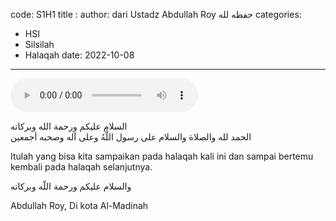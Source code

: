 code: S1H1
title :
author: dari Ustadz Abdullah Roy حفظه لله
categories:
- HSI
- Silsilah 
- Halaqah 
date: 2022-10-08
---
<audio controls="" src="https://docs.google.com/uc?export=open&id="></audio>

<div class="dalil">
  السلام عليكم ورحمة الله وبركاته
  <br>
  الحمد لله والصلاة والسلام على رسول اللَّهُ وعلى آله وصحبه أجمعين
</div>





Itulah yang bisa kita sampaikan pada halaqah kali ini dan sampai bertemu kembali pada halaqah selanjutnya.

<div class="dalil">
والسلام عليكم ورحمة اللّه وبركاته
</div>

<p class="signature">
Abdullah Roy, 
Di kota Al-Madinah
</p>